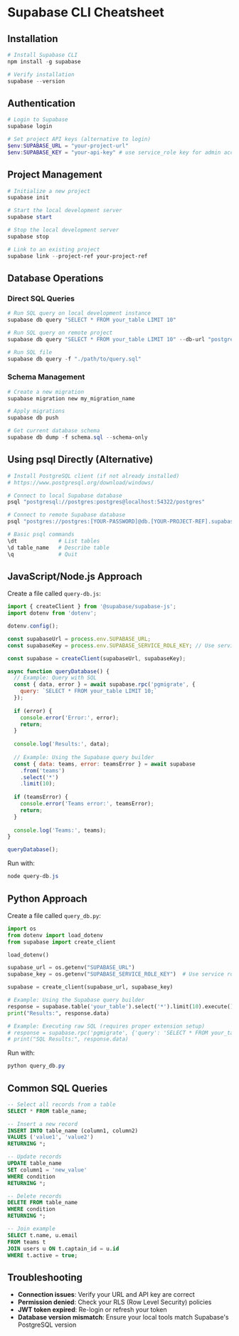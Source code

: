 # Supabase CLI Cheatsheet

## Installation

```powershell
# Install Supabase CLI
npm install -g supabase

# Verify installation
supabase --version
```

## Authentication

```powershell
# Login to Supabase
supabase login

# Set project API keys (alternative to login)
$env:SUPABASE_URL = "your-project-url"
$env:SUPABASE_KEY = "your-api-key" # use service_role key for admin access
```

## Project Management

```powershell
# Initialize a new project
supabase init

# Start the local development server
supabase start

# Stop the local development server
supabase stop

# Link to an existing project
supabase link --project-ref your-project-ref
```

## Database Operations

### Direct SQL Queries

```powershell
# Run SQL query on local development instance
supabase db query "SELECT * FROM your_table LIMIT 10"

# Run SQL query on remote project
supabase db query "SELECT * FROM your_table LIMIT 10" --db-url "postgresql://postgres:postgres@localhost:54322/postgres"

# Run SQL file
supabase db query -f "./path/to/query.sql"
```

### Schema Management

```powershell
# Create a new migration
supabase migration new my_migration_name

# Apply migrations
supabase db push

# Get current database schema
supabase db dump -f schema.sql --schema-only
```

## Using psql Directly (Alternative)

```powershell
# Install PostgreSQL client (if not already installed)
# https://www.postgresql.org/download/windows/

# Connect to local Supabase database
psql "postgresql://postgres:postgres@localhost:54322/postgres"

# Connect to remote Supabase database
psql "postgres://postgres:[YOUR-PASSWORD]@db.[YOUR-PROJECT-REF].supabase.co:5432/postgres"

# Basic psql commands
\dt             # List tables
\d table_name   # Describe table
\q              # Quit
```

## JavaScript/Node.js Approach

Create a file called `query-db.js`:

```javascript
import { createClient } from '@supabase/supabase-js';
import dotenv from 'dotenv';

dotenv.config();

const supabaseUrl = process.env.SUPABASE_URL;
const supabaseKey = process.env.SUPABASE_SERVICE_ROLE_KEY; // Use service role for admin access

const supabase = createClient(supabaseUrl, supabaseKey);

async function queryDatabase() {
  // Example: Query with SQL
  const { data, error } = await supabase.rpc('pgmigrate', { 
    query: `SELECT * FROM your_table LIMIT 10;`
  });
  
  if (error) {
    console.error('Error:', error);
    return;
  }
  
  console.log('Results:', data);
  
  // Example: Using the Supabase query builder
  const { data: teams, error: teamsError } = await supabase
    .from('teams')
    .select('*')
    .limit(10);
    
  if (teamsError) {
    console.error('Teams error:', teamsError);
    return;
  }
  
  console.log('Teams:', teams);
}

queryDatabase();
```

Run with:
```powershell
node query-db.js
```

## Python Approach

Create a file called `query_db.py`:

```python
import os
from dotenv import load_dotenv
from supabase import create_client

load_dotenv()

supabase_url = os.getenv("SUPABASE_URL")
supabase_key = os.getenv("SUPABASE_SERVICE_ROLE_KEY")  # Use service role for admin access

supabase = create_client(supabase_url, supabase_key)

# Example: Using the Supabase query builder
response = supabase.table('your_table').select('*').limit(10).execute()
print("Results:", response.data)

# Example: Executing raw SQL (requires proper extension setup)
# response = supabase.rpc('pgmigrate', {'query': 'SELECT * FROM your_table LIMIT 10;'}).execute()
# print("SQL Results:", response.data)
```

Run with:
```powershell
python query_db.py
```

## Common SQL Queries

```sql
-- Select all records from a table
SELECT * FROM table_name;

-- Insert a new record
INSERT INTO table_name (column1, column2)
VALUES ('value1', 'value2')
RETURNING *;

-- Update records
UPDATE table_name
SET column1 = 'new_value'
WHERE condition
RETURNING *;

-- Delete records
DELETE FROM table_name
WHERE condition
RETURNING *;

-- Join example
SELECT t.name, u.email
FROM teams t
JOIN users u ON t.captain_id = u.id
WHERE t.active = true;
```

## Troubleshooting

- **Connection issues**: Verify your URL and API key are correct
- **Permission denied**: Check your RLS (Row Level Security) policies
- **JWT token expired**: Re-login or refresh your token
- **Database version mismatch**: Ensure your local tools match Supabase's PostgreSQL version